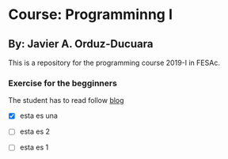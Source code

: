 # Course: Programminng I
## By: Javier A. Orduz-Ducuara

This is a repository for the programming course 2019-I in FESAc. 

### Exercise for the begginners
The student has to read follow [blog](https://www.codementor.io/codementorteam/7-secrets-to-staying-motivated-when-learning-to-code-a2dy7hqar)

- [X] esta es una

- [ ] esta es 2

- [ ] esta es 1

